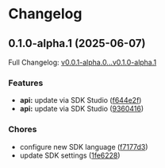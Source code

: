 # Changelog

## 0.1.0-alpha.1 (2025-06-07)

Full Changelog: [v0.0.1-alpha.0...v0.1.0-alpha.1](https://github.com/oregister/openregister-go/compare/v0.0.1-alpha.0...v0.1.0-alpha.1)

### Features

* **api:** update via SDK Studio ([f644e2f](https://github.com/oregister/openregister-go/commit/f644e2f9378bdb49e150443d9741fe466a9c7c93))
* **api:** update via SDK Studio ([9360416](https://github.com/oregister/openregister-go/commit/936041639f6452df736b1bdbd9ac3c884448afa2))


### Chores

* configure new SDK language ([f7177d3](https://github.com/oregister/openregister-go/commit/f7177d36b03639582a375b8edf9bb1da14c738ce))
* update SDK settings ([1fe6228](https://github.com/oregister/openregister-go/commit/1fe62285e8043a65dd86b5c4612a137bf938f047))
